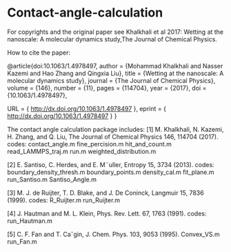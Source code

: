 # Contact-angle-calculation
For copyrights and the original paper see Khalkhali et al 2017: Wetting at the nanoscale: A molecular dynamics study,The Journal of Chemical Physics.

How to cite the paper:

@article{doi:10.1063/1.4978497,
author = {Mohammad Khalkhali and Nasser Kazemi and Hao Zhang and Qingxia Liu},
title = {Wetting at the nanoscale: A molecular dynamics study},
journal = {The Journal of Chemical Physics},
volume = {146},
number = {11},
pages = {114704},
year = {2017},
doi = {10.1063/1.4978497},

URL = { 
        http://dx.doi.org/10.1063/1.4978497
    },
eprint = { 
        http://dx.doi.org/10.1063/1.4978497
    }
}


The contact angle calculation package includes:
[1] M. Khalkhali, N. Kazemi, H. Zhang, and Q. Liu, The Journal of Chemical Physics 146, 114704 (2017).
codes:
contact_angle.m
fine_percision.m
hit_and_count.m
read_LAMMPS_traj.m
run.m
weighted_distribution.m

[2] E. Santiso, C. Herdes, and E. M¨uller, Entropy 15, 3734 (2013).
codes:
boundary_density_thresh.m
boundary_points.m
density_cal.m
fit_plane.m
run_Santiso.m
Santiso_Angle.m

[3] M. J. de Ruijter, T. D. Blake, and J. De Coninck, Langmuir 15, 7836 (1999).
codes:
R_Ruijter.m
run_Ruijter.m

[4] J. Hautman and M. L. Klein, Phys. Rev. Lett. 67, 1763 (1991).
codes:
run_Hautman.m

[5] C. F. Fan and T. Caˇgin, J. Chem. Phys. 103, 9053 (1995).
Convex_VS.m
run_Fan.m
